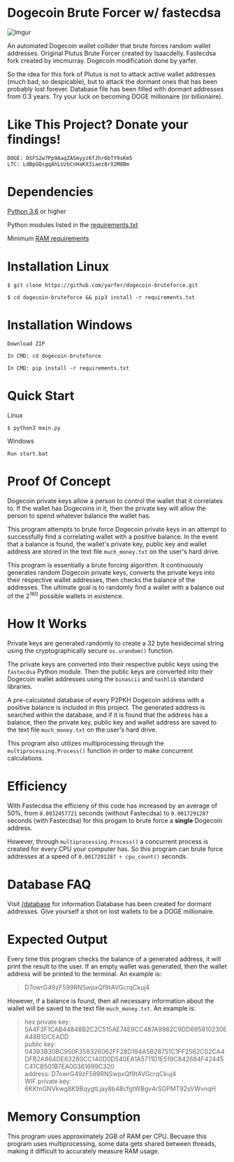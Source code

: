 # Dogecoin Brute Forcer w/ fastecdsa

![Imgur](https://img001.prntscr.com/file/img001/JD4EyVVWTcqDZQk6pW81bA.png)

An automated Dogecoin wallet collider that brute forces random wallet addresses.
Original Plutus Brute Forcer created by Isaacdelly. Fastecdsa fork created by imcmurray.
Dogecoin modification done by yarfer.

So the idea for this fork of Plutus is not to attack active wallet addresses (much bad, so despicable), but to attack the dormant ones that has been probably lost forever. Database file has been filled with dormant addresses from 0.3 years. Try your luck on becoming DOGE millionaire (or billionaire).

# Like This Project? Donate your findings!

```
DOGE: DSFS2w7Pp9AaqZA5myyz6fJhr6bTY9sKm5
LTC: LdBpGQsgqAhLUzbCnHaKX3iaez8rX2M8Bm
```

# Dependencies

<a href="https://www.python.org/downloads/release/python-360/">Python 3.6</a> or higher

Python modules listed in the <a href="/requirements.txt">requirements.txt<a/>
  
Minimum <a href="#memory-consumption">RAM requirements</a>

# Installation Linux

```
$ git clone https://github.com/yarfer/dogecoin-bruteforce.git

$ cd dogecoin-bruteforce && pip3 install -r requirements.txt
```

# Installation Windows

```
Download ZIP

In CMD: cd dogecoin-bruteforce

In CMD: pip install -r requirements.txt
```

# Quick Start

  Linux
```
$ python3 main.py
```

  Windows
```
Run start.bat
```

# Proof Of Concept

Dogecoin private keys allow a person to control the wallet that it correlates to. If the wallet has Dogecoins in it, then the private key will allow the person to spend whatever balance the wallet has. 

This program attempts to brute force Dogecoin private keys in an attempt to successfully find a correlating wallet with a positive balance. In the event that a balance is found, the wallet's private key, public key and wallet address are stored in the text file `much_money.txt` on the user's hard drive.

This program is essentially a brute forcing algorithm. It continuously generates random Dogecoin private keys, converts the private keys into their respective wallet addresses, then checks the balance of the addresses. The ultimate goal is to randomly find a wallet with a balance out of the 2<sup>160</sup> possible wallets in existence.

# How It Works

Private keys are generated randomly to create a 32 byte hexidecimal string using the cryptographically secure `os.urandom()` function.

The private keys are converted into their respective public keys using the `fastecdsa` Python module. Then the public keys are converted into their Dogecoin wallet addresses using the `binascii` and `hashlib` standard libraries.

A pre-calculated database of every P2PKH Dogecoin address with a positive balance is included in this project. The generated address is searched within the database, and if it is found that the address has a balance, then the private key, public key and wallet address are saved to the text file `much_money.txt` on the user's hard drive.

This program also utilizes multiprocessing through the `multiprocessing.Process()` function in order to make concurrent calculations.

# Efficiency

With Fastecdsa the efficieny of this code has increased by an average of 50%, from `0.0032457721` seconds (without Fastecdsa) to `0.0017291287` seconds (with Fastecdsa) for this progam to brute force a __single__ Dogecoin address. 

However, through `multiprocessing.Process()` a concurrent process is created for every CPU your computer has. So this program can brute force addresses at a speed of `0.0017291287 ÷ cpu_count()` seconds.

# Database FAQ

Visit <a href="/database/">/database</a> for information
Database has been created for dormant addresses. Give yourself a shot on lost wallets to be a DOGE millionaire.

# Expected Output

Every time this program checks the balance of a generated address, it will print the result to the user. If an empty wallet was generated, then the wallet address will be printed to the terminal. An example is:

>D7owrG49zF599RNSwpxQf9tAVGcrqCkuj4

However, if a balance is found, then all necessary information about the wallet will be saved to the text file `much_money.txt`. An example is:

>hex private key: 5A4F3F1CAB44848B2C2C515AE74E9CC487A9982C9DD695810230EA48B1DCEADD<br/>
>public key: 04393B30BC950F358326062FF28D194A5B28751C1FF2562C02CA4DFB2A864DE63280CC140D0D540EA1A5711D1E519C842684F42445C41CB501B7EA00361699C320<br/>
>address: D7owrG49zF599RNSwpxQf9tAVGcrqCkuj4<br/>
>WIF private key: 6KKtnGNVkwg8K9BqygtLjay8b48cfgtWBgv4rSGPMT92sVWvnqH<br/>

# Memory Consumption

This program uses approximately 2GB of RAM per CPU. Becuase this program uses multiprocessing, some data gets shared between threads, making it difficult to accurately measure RAM usage.

